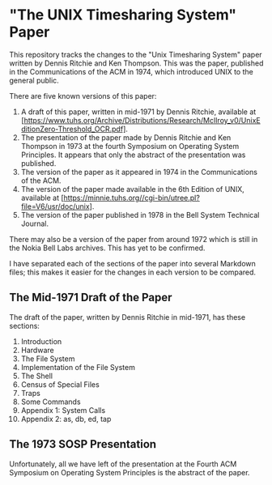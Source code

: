 # "The UNIX Timesharing System" Paper
This repository tracks the changes to the "Unix Timesharing System" paper
written by Dennis Ritchie and Ken Thompson. This was the paper, published
in the Communications of the ACM in 1974, which introduced UNIX to the
general public.

There are five known versions of this paper:

1. A draft of this paper, written in mid-1971 by Dennis Ritchie, available at
   [https://www.tuhs.org/Archive/Distributions/Research/McIlroy_v0/UnixEditionZero-Threshold_OCR.pdf].
2. The presentation of the paper made by Dennis Ritchie and Ken Thompson in
   1973 at the fourth Symposium on Operating System Principles. It appears
   that only the abstract of the presentation was published.
3. The version of the paper as it appeared in 1974 in the Communications of
   the ACM.
4. The version of the paper made available in the 6th Edition of UNIX,
   available at
   [https://minnie.tuhs.org//cgi-bin/utree.pl?file=V6/usr/doc/unix].
5. The version of the paper published in 1978 in the Bell System Technical
   Journal.

There may also be a version of the paper from around 1972 which is still
in the Nokia Bell Labs archives. This has yet to be confirmed.

I have separated each of the sections of the paper into several Markdown
files; this makes it easier for the changes in each version to be
compared.

## The Mid-1971 Draft of the Paper

The draft of the paper, written by Dennis Ritchie in mid-1971, has these
sections:

1. Introduction
2. Hardware
3. The File System
4. Implementation of the File System
5. The Shell
6. Census of Special Files
7. Traps
8. Some Commands
9. Appendix 1: System Calls
10. Appendix 2: as, db, ed, tap

## The 1973 SOSP Presentation

Unfortunately, all we have left of the presentation at the Fourth ACM
Symposium on Operating System Principles is the abstract of the paper.
